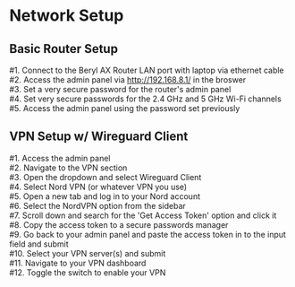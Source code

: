 # Network Setup
## Basic Router Setup
#1. Connect to the Beryl AX Router LAN port with laptop via ethernet cable<br/>
#2. Access the admin panel via http://192.168.8.1/ in the broswer<br/>
#3. Set a very secure password for the router's admin panel<br/>
#4. Set very secure passwords for the 2.4 GHz and 5 GHz Wi-Fi channels<br/>
#5. Access the admin panel using the password set previously<br/>

## VPN Setup w/ Wireguard Client
#1. Access the admin panel<br/>
#2. Navigate to the VPN section<br/>
#3. Open the dropdown and select Wireguard Client<br/>
#4. Select Nord VPN (or whatever VPN you use)<br/>
#5. Open a new tab and log in to your Nord account<br/>
#6. Select the NordVPN option from the sidebar<br/>
#7. Scroll down and search for the 'Get Access Token' option and click it<br/>
#8. Copy the access token to a secure passwords manager<br/>
#9. Go back to your admin panel and paste the access token in to the input field and submit<br/>
#10. Select your VPN server(s) and submit<br/>
#11. Navigate to your VPN dashboard<br/>
#12. Toggle the switch to enable your VPN<br/>
